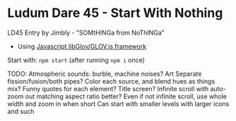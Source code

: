 Ludum Dare 45 - Start With Nothing
============================

LD45 Entry by Jimbly - "SOMtHINGa from NoThINGa"

* Using [Javascript libGlov/GLOV.js framework](https://github.com/Jimbly/glovjs)

Start with: `npm start` (after running `npm i` once)

TODO:
  Atmospheric sounds:
    burble, machine noises?
  Art
    Separate fission/fusion/both pipes?
    Color each source, and blend hues as things mix?
  Funny quotes for each element?
  Title screen?
  Infinite scroll with auto-zoom out matching aspect ratio better?
    Even if not infinite scroll, use whole width and zoom in when short
    Can start with smaller levels with larger icons and such
